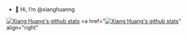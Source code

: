 - 👋 Hi, I’m @xianghuanng
<!---
- 👀 I’m interested in ...
- 🌱 I’m currently learning ...
- 💞️ I’m looking to collaborate on ...
- 📫 How to reach me ...
--->
[![Xiang Huang's github stats](https://github-readme-stats.vercel.app/api?username=xianghuanng&show_icons=true&include_all_commits=true&hide_border=true)](https://github.com/xianghuanng)
<a href="[![Xiang Huang's github stats](https://github-readme-stats.vercel.app/api?username=xianghuanng&show_icons=true&include_all_commits=true&hide_border=true)](https://github.com/xianghuanng)" align="right"</a>
<!---
xianghuanng/xianghuanng is a ✨ special ✨ repository because its `README.md` (this file) appears on your GitHub profile.
You can click the Preview link to take a look at your changes.
--->
